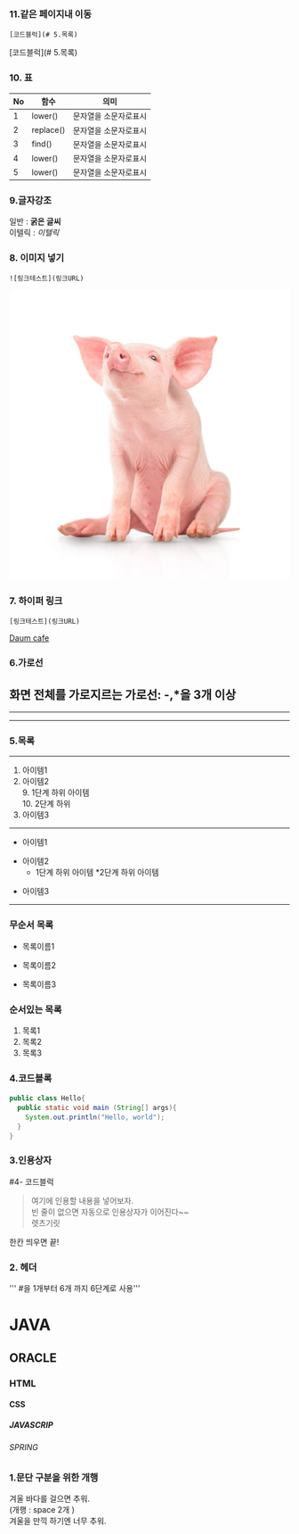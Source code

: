 ### 11.같은 페이지내 이동
```
[코드블럭](# 5.목록)
```
[코드블럭](# 5.목록)

### 10. 표  
| No | 함수 | 의미 |
|----|------|------|
|1|lower()|문자열을 소문자로표시|
|2|replace()|문자열을 소문자로표시|
|3|find()|문자열을 소문자로표시|
|4|lower()|문자열을 소문자로표시|
|5|lower()|문자열을 소문자로표시|

### 9.글자강조
일반 : **굵은 글씨**  
이텔릭 : *이텔릭*  


### 8. 이미지 넣기
```
![링크테스트](링크URL)
```
![window 귀여운 우리 핑크돼지](https://github.com/SeongUkS2/markdown20240125/blob/main/img/istockphoto-1330979521-612x612.jpg)
### 7. 하이퍼 링크
```
[링크테스트](링크URL)
```
[Daum cafe](https://cafe.daum.net/pcwk/bTXq/45)

### 6.가로선
화면 전체를 가로지르는 가로선: -,*을 3개 이상
---
***
----

### 5.목록
---
1. 아이템1
2. 아이템2  
   9. 1단계 하위 아이템  
       10. 2단계 하위
3. 아이템3
    
---  
- 아이템1
+ 아이템2
  - 1단계 하위 아이템
    *2단계 하위 아이템
* 아이템3
---
### 무순서 목록
* 목록이름1  
- 목록이름2
+ 목록이름3

### 순서있는 목록
1. 목록1
2. 목록2
3. 목록3

### 4.코드블록
```JAVA  
public class Hello{
  public static void main (String[] args){
    System.out.println("Hello, world");
  }
}  
```
### 3.인용상자
#4- 코드블럭  
>여기에 인용할 내용을 넣어보자.  
>빈 줄이 없으면 자동으로 인용상자가 이어진다~~   
렛츠기릿

한칸 띄우면 끝!

### 2. 헤더  
''' #을 1개부터 6개 까지 6단계로 사용'''  
# JAVA
## ORACLE
### HTML
#### CSS
##### JAVASCRIP
###### SPRING

### 1.문단 구분을 위한 개행
겨울 바다를 걸으면 추워.  
(개행 : space 2개 )  
겨울을 만끽 하기엔 너무 추워.
